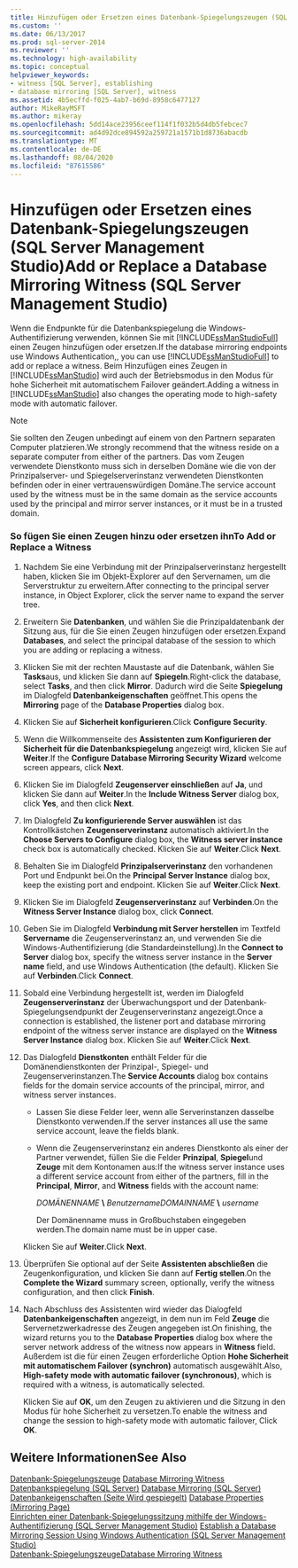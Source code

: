 ```yaml
---
title: Hinzufügen oder Ersetzen eines Datenbank-Spiegelungszeugen (SQL Server Management Studio) | Microsoft-Dokumentation
ms.custom: ''
ms.date: 06/13/2017
ms.prod: sql-server-2014
ms.reviewer: ''
ms.technology: high-availability
ms.topic: conceptual
helpviewer_keywords:
- witness [SQL Server], establishing
- database mirroring [SQL Server], witness
ms.assetid: 4b5ecffd-f025-4ab7-b69d-8958c6477127
author: MikeRayMSFT
ms.author: mikeray
ms.openlocfilehash: 5dd14ace23956ceef114f1f032b5d4db5febcec7
ms.sourcegitcommit: ad4d92dce894592a259721a1571b1d8736abacdb
ms.translationtype: MT
ms.contentlocale: de-DE
ms.lasthandoff: 08/04/2020
ms.locfileid: "87615586"
---
```

# <a name="add-or-replace-a-database-mirroring-witness-sql-server-management-studio"></a><span data-ttu-id="ed6c7-102">Hinzufügen oder Ersetzen eines Datenbank-Spiegelungszeugen (SQL Server Management Studio)</span><span class="sxs-lookup"><span data-stu-id="ed6c7-102">Add or Replace a Database Mirroring Witness (SQL Server Management Studio)</span></span>
  <span data-ttu-id="ed6c7-103">Wenn die Endpunkte für die Datenbankspiegelung die Windows-Authentifizierung verwenden, können Sie mit [!INCLUDE[ssManStudioFull](../../includes/ssmanstudiofull-md.md)] einen Zeugen hinzufügen oder ersetzen.</span><span class="sxs-lookup"><span data-stu-id="ed6c7-103">If the database mirroring endpoints use Windows Authentication,, you can use [!INCLUDE[ssManStudioFull](../../includes/ssmanstudiofull-md.md)] to add or replace a witness.</span></span> <span data-ttu-id="ed6c7-104">Beim Hinzufügen eines Zeugen in [!INCLUDE[ssManStudio](../../includes/ssmanstudio-md.md)] wird auch der Betriebsmodus in den Modus für hohe Sicherheit mit automatischem Failover geändert.</span><span class="sxs-lookup"><span data-stu-id="ed6c7-104">Adding a witness in [!INCLUDE[ssManStudio](../../includes/ssmanstudio-md.md)] also changes the operating mode to high-safety mode with automatic failover.</span></span>  
  
> [!NOTE]  
>  <span data-ttu-id="ed6c7-105">Sie sollten den Zeugen unbedingt auf einem von den Partnern separaten Computer platzieren.</span><span class="sxs-lookup"><span data-stu-id="ed6c7-105">We strongly recommend that the witness reside on a separate computer from either of the partners.</span></span> <span data-ttu-id="ed6c7-106">Das vom Zeugen verwendete Dienstkonto muss sich in derselben Domäne wie die von der Prinzipalserver- und Spiegelserverinstanz verwendeten Dienstkonten befinden oder in einer vertrauenswürdigen Domäne.</span><span class="sxs-lookup"><span data-stu-id="ed6c7-106">The service account used by the witness must be in the same domain as the service accounts used by the principal and mirror server instances, or it must be in a trusted domain.</span></span>  
  
### <a name="to-add-or-replace-a-witness"></a><span data-ttu-id="ed6c7-107">So fügen Sie einen Zeugen hinzu oder ersetzen ihn</span><span class="sxs-lookup"><span data-stu-id="ed6c7-107">To Add or Replace a Witness</span></span>  
  
1.  <span data-ttu-id="ed6c7-108">Nachdem Sie eine Verbindung mit der Prinzipalserverinstanz hergestellt haben, klicken Sie im Objekt-Explorer auf den Servernamen, um die Serverstruktur zu erweitern.</span><span class="sxs-lookup"><span data-stu-id="ed6c7-108">After connecting to the principal server instance, in Object Explorer, click the server name to expand the server tree.</span></span>  
  
2.  <span data-ttu-id="ed6c7-109">Erweitern Sie **Datenbanken**, und wählen Sie die Prinzipaldatenbank der Sitzung aus, für die Sie einen Zeugen hinzufügen oder ersetzen.</span><span class="sxs-lookup"><span data-stu-id="ed6c7-109">Expand **Databases**, and select the principal database of the session to which you are adding or replacing a witness.</span></span>  
  
3.  <span data-ttu-id="ed6c7-110">Klicken Sie mit der rechten Maustaste auf die Datenbank, wählen Sie **Tasks**aus, und klicken Sie dann auf **Spiegeln**.</span><span class="sxs-lookup"><span data-stu-id="ed6c7-110">Right-click the database, select **Tasks**, and then click **Mirror**.</span></span> <span data-ttu-id="ed6c7-111">Dadurch wird die Seite **Spiegelung** im Dialogfeld **Datenbankeigenschaften** geöffnet.</span><span class="sxs-lookup"><span data-stu-id="ed6c7-111">This opens the **Mirroring** page of the **Database Properties** dialog box.</span></span>  
  
4.  <span data-ttu-id="ed6c7-112">Klicken Sie auf **Sicherheit konfigurieren**.</span><span class="sxs-lookup"><span data-stu-id="ed6c7-112">Click **Configure Security**.</span></span>  
  
5.  <span data-ttu-id="ed6c7-113">Wenn die Willkommenseite des **Assistenten zum Konfigurieren der Sicherheit für die Datenbankspiegelung** angezeigt wird, klicken Sie auf **Weiter**.</span><span class="sxs-lookup"><span data-stu-id="ed6c7-113">If the **Configure Database Mirroring Security Wizard** welcome screen appears, click **Next**.</span></span>  
  
6.  <span data-ttu-id="ed6c7-114">Klicken Sie im Dialogfeld **Zeugenserver einschließen** auf **Ja**, und klicken Sie dann auf **Weiter**.</span><span class="sxs-lookup"><span data-stu-id="ed6c7-114">In the **Include Witness Server** dialog box, click **Yes**, and then click **Next**.</span></span>  
  
7.  <span data-ttu-id="ed6c7-115">Im Dialogfeld **Zu konfigurierende Server auswählen** ist das Kontrollkästchen **Zeugenserverinstanz** automatisch aktiviert.</span><span class="sxs-lookup"><span data-stu-id="ed6c7-115">In the **Choose Servers to Configure** dialog box, the **Witness server instance** check box is automatically checked.</span></span> <span data-ttu-id="ed6c7-116">Klicken Sie auf **Weiter**.</span><span class="sxs-lookup"><span data-stu-id="ed6c7-116">Click **Next**.</span></span>  
  
8.  <span data-ttu-id="ed6c7-117">Behalten Sie im Dialogfeld **Prinzipalserverinstanz** den vorhandenen Port und Endpunkt bei.</span><span class="sxs-lookup"><span data-stu-id="ed6c7-117">On the **Principal Server Instance** dialog box, keep the existing port and endpoint.</span></span> <span data-ttu-id="ed6c7-118">Klicken Sie auf **Weiter**.</span><span class="sxs-lookup"><span data-stu-id="ed6c7-118">Click **Next**.</span></span>  
  
9. <span data-ttu-id="ed6c7-119">Klicken Sie im Dialogfeld **Zeugenserverinstanz** auf **Verbinden**.</span><span class="sxs-lookup"><span data-stu-id="ed6c7-119">On the **Witness Server Instance** dialog box, click **Connect**.</span></span>  
  
10. <span data-ttu-id="ed6c7-120">Geben Sie im Dialogfeld **Verbindung mit Server herstellen** im Textfeld **Servername** die Zeugenserverinstanz an, und verwenden Sie die Windows-Authentifizierung (die Standardeinstellung).</span><span class="sxs-lookup"><span data-stu-id="ed6c7-120">In the **Connect to Server** dialog box, specify the witness server instance in the **Server name** field, and use Windows Authentication (the default).</span></span> <span data-ttu-id="ed6c7-121">Klicken Sie auf **Verbinden**.</span><span class="sxs-lookup"><span data-stu-id="ed6c7-121">Click **Connect**.</span></span>  
  
11. <span data-ttu-id="ed6c7-122">Sobald eine Verbindung hergestellt ist, werden im Dialogfeld **Zeugenserverinstanz** der Überwachungsport und der Datenbank-Spiegelungsendpunkt der Zeugenserverinstanz angezeigt.</span><span class="sxs-lookup"><span data-stu-id="ed6c7-122">Once a connection is established, the listener port and database mirroring endpoint of the witness server instance are displayed on the **Witness Server Instance** dialog box.</span></span> <span data-ttu-id="ed6c7-123">Klicken Sie auf **Weiter**.</span><span class="sxs-lookup"><span data-stu-id="ed6c7-123">Click **Next**.</span></span>  
  
12. <span data-ttu-id="ed6c7-124">Das Dialogfeld **Dienstkonten** enthält Felder für die Domänendienstkonten der Prinzipal-, Spiegel- und Zeugenserverinstanzen.</span><span class="sxs-lookup"><span data-stu-id="ed6c7-124">The **Service Accounts** dialog box contains fields for the domain service accounts of the principal, mirror, and witness server instances.</span></span>  
  
    -   <span data-ttu-id="ed6c7-125">Lassen Sie diese Felder leer, wenn alle Serverinstanzen dasselbe Dienstkonto verwenden.</span><span class="sxs-lookup"><span data-stu-id="ed6c7-125">If the server instances all use the same service account, leave the fields blank.</span></span>  
  
    -   <span data-ttu-id="ed6c7-126">Wenn die Zeugenserverinstanz ein anderes Dienstkonto als einer der Partner verwendet, füllen Sie die Felder **Prinzipal**, **Spiegel**und **Zeuge** mit dem Kontonamen aus:</span><span class="sxs-lookup"><span data-stu-id="ed6c7-126">If the witness server instance uses a different service account from either of the partners, fill in the **Principal**, **Mirror**, and **Witness** fields with the account name:</span></span>  
  
         <span data-ttu-id="ed6c7-127">*DOMÄNENNAME* **\\** *Benutzername*</span><span class="sxs-lookup"><span data-stu-id="ed6c7-127">*DOMAINNAME* **\\** *username*</span></span>  
  
         <span data-ttu-id="ed6c7-128">Der Domänenname muss in Großbuchstaben eingegeben werden.</span><span class="sxs-lookup"><span data-stu-id="ed6c7-128">The domain name must be in upper case.</span></span>  
  
     <span data-ttu-id="ed6c7-129">Klicken Sie auf **Weiter**.</span><span class="sxs-lookup"><span data-stu-id="ed6c7-129">Click **Next**.</span></span>  
  
13. <span data-ttu-id="ed6c7-130">Überprüfen Sie optional auf der Seite **Assistenten abschließen** die Zeugenkonfiguration, und klicken Sie dann auf **Fertig stellen**.</span><span class="sxs-lookup"><span data-stu-id="ed6c7-130">On the **Complete the Wizard** summary screen, optionally, verify the witness configuration, and then click **Finish**.</span></span>  
  
14. <span data-ttu-id="ed6c7-131">Nach Abschluss des Assistenten wird wieder das Dialogfeld **Datenbankeigenschaften** angezeigt, in dem nun im Feld **Zeuge** die Servernetzwerkadresse des Zeugen angegeben ist.</span><span class="sxs-lookup"><span data-stu-id="ed6c7-131">On finishing, the wizard returns you to the **Database Properties** dialog box where the server network address of the witness now appears in **Witness** field.</span></span> <span data-ttu-id="ed6c7-132">Außerdem ist die für einen Zeugen erforderliche Option **Hohe Sicherheit mit automatischem Failover (synchron)** automatisch ausgewählt.</span><span class="sxs-lookup"><span data-stu-id="ed6c7-132">Also, **High-safety mode with automatic failover (synchronous)**, which is required with a witness, is automatically selected.</span></span>  
  
     <span data-ttu-id="ed6c7-133">Klicken Sie auf **OK**, um den Zeugen zu aktivieren und die Sitzung in den Modus für hohe Sicherheit zu versetzen.</span><span class="sxs-lookup"><span data-stu-id="ed6c7-133">To enable the witness and change the session to high-safety mode with automatic failover, Click **OK**.</span></span>  
  
## <a name="see-also"></a><span data-ttu-id="ed6c7-134">Weitere Informationen</span><span class="sxs-lookup"><span data-stu-id="ed6c7-134">See Also</span></span>  
 <span data-ttu-id="ed6c7-135">[Datenbank-Spiegelungszeuge](database-mirroring-witness.md) </span><span class="sxs-lookup"><span data-stu-id="ed6c7-135">[Database Mirroring Witness](database-mirroring-witness.md) </span></span>  
 <span data-ttu-id="ed6c7-136">[Datenbankspiegelung &#40;SQL Server&#41;](database-mirroring-sql-server.md) </span><span class="sxs-lookup"><span data-stu-id="ed6c7-136">[Database Mirroring &#40;SQL Server&#41;](database-mirroring-sql-server.md) </span></span>  
 <span data-ttu-id="ed6c7-137">[Datenbankeigenschaften &#40;Seite Wird gespiegelt&#41;](../../relational-databases/databases/database-properties-mirroring-page.md) </span><span class="sxs-lookup"><span data-stu-id="ed6c7-137">[Database Properties &#40;Mirroring Page&#41;](../../relational-databases/databases/database-properties-mirroring-page.md) </span></span>  
 <span data-ttu-id="ed6c7-138">[Einrichten einer Datenbank-Spiegelungssitzung mithilfe der Windows-Authentifizierung (SQL Server Management Studio)](establish-database-mirroring-session-windows-authentication.md) </span><span class="sxs-lookup"><span data-stu-id="ed6c7-138">[Establish a Database Mirroring Session Using Windows Authentication &#40;SQL Server Management Studio&#41;](establish-database-mirroring-session-windows-authentication.md) </span></span>  
 [<span data-ttu-id="ed6c7-139">Datenbank-Spiegelungszeuge</span><span class="sxs-lookup"><span data-stu-id="ed6c7-139">Database Mirroring Witness</span></span>](database-mirroring-witness.md)  
  
  
